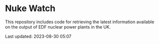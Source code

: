 # Nuke Watch

This repository includes code for retrieving the latest information available on the output of EDF nuclear power plants in the UK.

Last updated: 2023-08-30 05:07